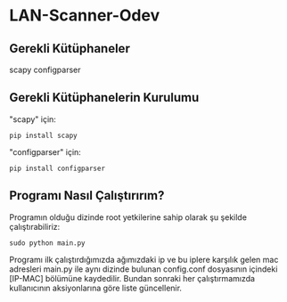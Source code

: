 # LAN-Scanner-Odev

## Gerekli Kütüphaneler

scapy
configparser

## Gerekli Kütüphanelerin Kurulumu

"scapy" için:

```
pip install scapy
```

"configparser" için:

```
pip install configparser
```

## Programı Nasıl Çalıştırırım?

Programın olduğu dizinde root yetkilerine sahip olarak şu şekilde çalıştırabiliriz:

```
sudo python main.py
```

Programı ilk çalıştırdığımızda ağımızdaki ip ve bu iplere karşılık gelen mac adresleri main.py ile aynı dizinde bulunan config.conf dosyasının içindeki [IP-MAC] bölümüne kaydedilir. Bundan sonraki her çalıştırmamızda kullanıcının aksiyonlarına göre liste güncellenir.
